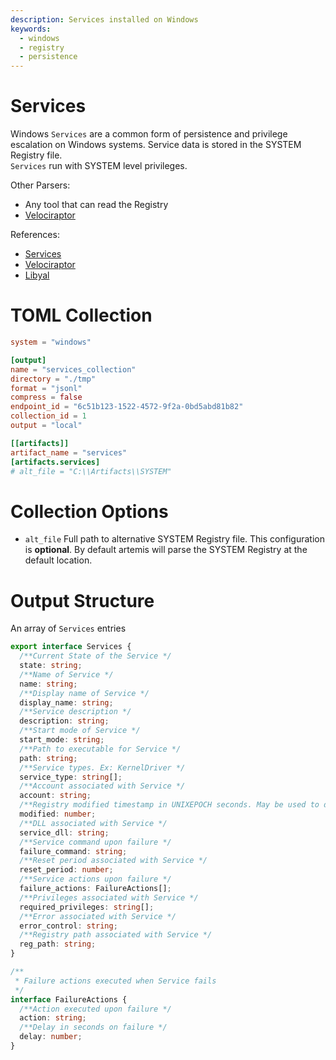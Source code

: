 ```yaml
---
description: Services installed on Windows
keywords:
  - windows
  - registry
  - persistence
---
```


# Services

Windows `Services` are a common form of persistence and privilege escalation on
Windows systems. Service data is stored in the SYSTEM Registry file.<br />
`Services` run with SYSTEM level privileges.

Other Parsers:

- Any tool that can read the Registry
- [Velociraptor](https://docs.velociraptor.app/artifact_references/pages/windows.system.services/)

References:

- [Services](https://forensafe.com/blogs/windowsservices.html)
- [Velociraptor](https://github.com/Velocidex/velociraptor/blob/master/artifacts/definitions/Windows/System/Services.yaml)
- [Libyal](https://winreg-kb.readthedocs.io/en/latest/sources/system-keys/Services-and-drivers.html)

# TOML Collection

```toml
system = "windows"

[output]
name = "services_collection"
directory = "./tmp"
format = "jsonl"
compress = false
endpoint_id = "6c51b123-1522-4572-9f2a-0bd5abd81b82"
collection_id = 1
output = "local"

[[artifacts]]
artifact_name = "services"
[artifacts.services]
# alt_file = "C:\\Artifacts\\SYSTEM"
```

# Collection Options

- `alt_file` Full path to alternative SYSTEM Registry file. This configuration
  is **optional**. By default artemis will parse the SYSTEM Registry at the
  default location.

# Output Structure

An array of `Services` entries

```typescript
export interface Services {
  /**Current State of the Service */
  state: string;
  /**Name of Service */
  name: string;
  /**Display name of Service */
  display_name: string;
  /**Service description */
  description: string;
  /**Start mode of Service */
  start_mode: string;
  /**Path to executable for Service */
  path: string;
  /**Service types. Ex: KernelDriver */
  service_type: string[];
  /**Account associated with Service */
  account: string;
  /**Registry modified timestamp in UNIXEPOCH seconds. May be used to determine when the Service was created */
  modified: number;
  /**DLL associated with Service */
  service_dll: string;
  /**Service command upon failure */
  failure_command: string;
  /**Reset period associated with Service */
  reset_period: number;
  /**Service actions upon failure */
  failure_actions: FailureActions[];
  /**Privileges associated with Service */
  required_privileges: string[];
  /**Error associated with Service */
  error_control: string;
  /**Registry path associated with Service */
  reg_path: string;
}

/**
 * Failure actions executed when Service fails
 */
interface FailureActions {
  /**Action executed upon failure */
  action: string;
  /**Delay in seconds on failure */
  delay: number;
}
```
